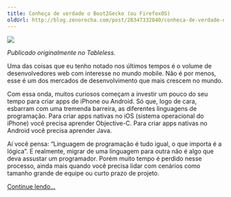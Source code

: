 ```yaml
---
title: Conheça de verdade o Boot2Gecko (ou FirefoxOS)
oldUrl: http://blog.zenorocha.com/post/28347332840/conheca-de-verdade-o-boot2gecko-ou-firefoxos
---
```


<p><img src="http://media.tumblr.com/tumblr_m7zjc2fIKM1qe3219.jpg"/></p>

<p><em>Publicado originalmente no Tableless.</em></p>

<p>Uma das coisas que eu tenho notado nos últimos tempos é o volume de desenvolvedores web com interesse no mundo mobile. Não é por menos, esse é um dos mercados de desenvolvimento que mais crescem no mundo.</p>

<p>Com essa onda, muitos curiosos começam a investir um pouco do seu tempo para criar apps de iPhone ou Android. Só que, logo de cara, esbarram com uma tremenda barreira, as diferentes linguagens de programação. Para criar apps nativas no iOS (sistema operacional do iPhone) você precisa aprender Objective-C. Para criar apps nativas no Android você precisa aprender Java.</p>

<p>Aí você pensa: “Linguagem de programação é tudo igual, o que importa é a lógica”. E realmente, migrar de uma linguagem para outra não é algo que deva assustar um programador. Porém muito tempo é perdido nesse processo, ainda mais quando você precisa lidar com cenários como tamanho grande de equipe ou curto prazo de projeto.</p>

<p><a href="http://tableless.com.br/conheca-de-verdade-o-boot2gecko-ou-firefoxos/" target="_blank">Continue lendo&#8230;</a></p>
